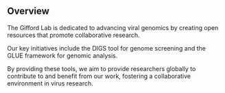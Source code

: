 ## Overview

The Gifford Lab is dedicated to advancing viral genomics by creating open resources that promote collaborative research.

Our key initiatives include the DIGS tool for genome screening and the GLUE framework for genomic analysis.

By providing these tools, we aim to provide researchers globally to contribute to and benefit from our work, fostering a collaborative environment in virus research.
